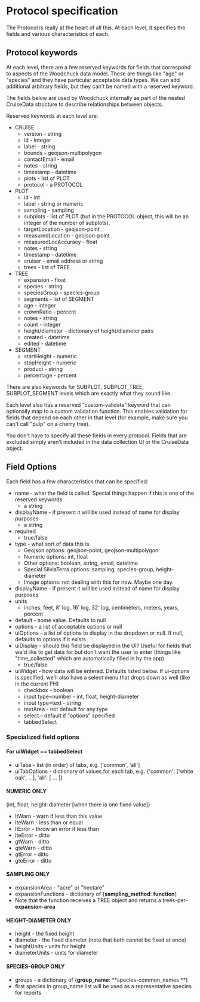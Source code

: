 # Protocol specification

The Protocol is really at the heart of all this.  At each level, it specifies
the fields and various characteristics of each.

## Protocol keywords

At each level, there are a few reserved keywords for fields that correspond to
aspects of the Woodchuck data model.  These are things like "age" or "species"
and they have particular acceptable data types.  We can add additional
arbitrary fields, but they can't be named with a reserved keyword.

The fields below are used by Woodchuck internally as part of the nested
CruiseData structure to describe relationships between objects.

Reserved keywords at each level are:

* CRUISE
  * version - string
  * id - integer
  * label - string
  * bounds - geojson-multipolygon
  * contactEmail - email
  * notes - string
  * timestamp - datetime
  * plots - list of PLOT
  * protocol - a PROTOCOL
* PLOT
  * id - int
  * label - string or numeric
  * sampling - sampling
  * subplots - list of PLOT (but in the PROTOCOL object, this will be an integer of the number of subplots).
  * targetLocation - geojson-point
  * measuredLocation - geojson-point
  * measuredLocAccuracy - float
  * notes - string
  * timestamp - datetime
  * cruiser - email address or string
  * trees - list of TREE
* TREE
  * expansion - float
  * species - string
  * speciesGroup - species-group
  * segments - list of SEGMENT
  * age - integer
  * crownRatio - percent
  * notes - string
  * count - integer
  * height/diameter - dictionary of height/diameter pairs
  * created - datetime
  * edited - datetime
* SEGMENT
  * startHeight - numeric
  * stopHeight - numeric
  * product - string
  * percentage - percent

There are also keywords for SUBPLOT, SUBPLOT_TREE, SUBPLOT_SEGMENT levels which
are exactly what they sound like.

Each level also has a reserved "custom-validate" keyword that can optionally
map to a custom validation function.  This enables validation for fields that
depend on each other in that level (for example, make sure you can't call
"pulp" on a cherry tree).

You don't have to specify all these fields in every protocol.  Fields that are
excluded simply aren't included in the data collection UI or the CruiseData object.

## Field Options

Each field has a few characteristics that can be specified:

* name - what the field is called.  Special things happen if this is one of the reserved keywords
  * a string
* displayName - if present it will be used instead of name for display purposes
  * a string
* required
  * true/false
* type - what sort of data this is
  * Geojson options: geojson-point, geojson-multipolygon
  * Numeric options: int, float
  * Other options: boolean, string, email, datetime
  * Special SilviaTerra options: sampling, species-group, height-diameter
  * Image options: not dealing with this for now.  Maybe one day.
* displayName - if present it will be used instead of name for display purposes
* units
  * inches, feet, 8' log, 16' log, 32' log, centimeters, meters, years, percent
* default - some value.  Defaults to null
* options - a list of acceptable options or null
* uiOptions - a list of options to display in the dropdown or null.  If null, defaults to options if it exists
* uiDisplay - should this field be displayed in the UI?  Useful for fields that we'd like to get data for but don't want the user to enter (things like "time_collected" which are automatically filled in by the app)
  * true/false
* uiWidget - how data will be entered.  Defaults listed below.  If ui-options is specified, we'll also have a select menu that drops down as well (like in the current PH)
  * checkbox - boolean
  * input type=number - int, float, height-diameter
  * input type=text - string
  * textArea - not default for any type
  * select - default if "options" specified
  * tabbedSelect

### Specialized field options

#### For uiWidget == tabbedSelect

 * uiTabs - list (in order) of tabs, e.g. ['common', 'all']
 * uiTabOptions - dictionary of values for each tab, e.g. {'common': ['white oak', ...], 'all': [ ... ]}

#### NUMERIC ONLY

(int, float, height-diameter [when there is one fixed value])

* ltWarn - warn if less than this value
* lteWarn - less than or equal
* ltError - throw an error if less than
* lteError - ditto
* gtWarn - ditto
* gteWarn - ditto
* gtError - ditto
* gteError - ditto

#### SAMPLING ONLY

* expansionArea - "acre" or "hectare"
* expansionFunctions - dictionary of {**sampling_method**: **function**}
* Note that the function receives a TREE object and returns a trees-per-**expansion-area**

#### HEIGHT-DIAMETER ONLY

* height - the fixed height
* diameter - the fixed diameter (note that both cannot be fixed at once)
* heightUnits - units for height
* diameterUnits - units for diameter

#### SPECIES-GROUP ONLY

* groups - a dictionary of {**group_name**: **species-common_names **}
* first species in group_name list will be used as a representative species for reports
